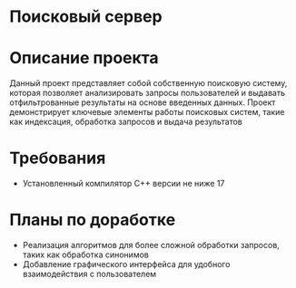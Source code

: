 # Поисковый сервер

# Описание проекта
Данный проект представляет собой собственную поисковую систему, которая позволяет анализировать запросы пользователей и выдавать отфильтрованные результаты на основе введенных данных. Проект демонстрирует ключевые элементы работы поисковых систем, такие как индексация, обработка запросов и выдача результатов

# Требования
- Установленный компилятор C++ версии не ниже 17

# Планы по доработке
- Реализация алгоритмов для более сложной обработки запросов, таких как обработка синонимов
- Добавление графического интерфейса для удобного взаимодействия с пользователем